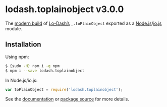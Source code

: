 # lodash.toplainobject v3.0.0

The [modern build](https://github.com/lodash/lodash/wiki/Build-Differences) of [Lo-Dash’s](https://lodash.com/) `_.toPlainObject` exported as a [Node.js](http://nodejs.org/)/[io.js](https://iojs.org/) module.

## Installation

Using npm:

```bash
$ {sudo -H} npm i -g npm
$ npm i --save lodash.toplainobject
```

In Node.js/io.js:

```js
var toPlainObject = require('lodash.toplainobject');
```

See the [documentation](https://lodash.com/docs#toPlainObject) or [package source](https://github.com/lodash/lodash/blob/3.0.0-npm-packages/lodash.toplainobject) for more details.

